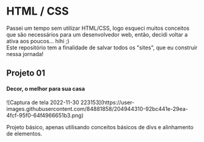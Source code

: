 <h1> HTML / CSS </h1>
<p> Passei um tempo sem utilizar HTML/CSS, logo esqueci muitos conceitos que são necessários para um desenvolvedor web, então, decidi voltar a ativa aos poucos... hihi ;)
<br>Este repositório tem a finalidade de salvar todos os "sites", que eu construir nessa jornada!</p>

<h2>Projeto 01</h2>
<h4> Decor, o melhor para sua casa </h4>
![Captura de tela 2022-11-30 223153](https://user-images.githubusercontent.com/84881858/204944310-92bc441e-29ea-4fcf-95f0-64f4966651b3.png)

 <p>Projeto básico, apenas utilisando conceitos básicos de divs e alinhamento de elementos. </p>
